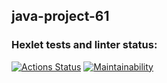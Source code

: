 ## java-project-61
### Hexlet tests and linter status:
[![Actions Status](https://github.com/biscof/java-project-61/workflows/hexlet-check/badge.svg)](https://github.com/biscof/java-project-61/actions)
[![Maintainability](https://api.codeclimate.com/v1/badges/4ba2597d2ea586b1f19a/maintainability)](https://codeclimate.com/github/biscof/java-project-61/maintainability)
